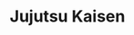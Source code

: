 ---
layout: lecteur.njk
tags : jjk

title : Jujutsu Kaisen
episode : 13
saison : 1
iframe : https://streamtape.com/e/Jwk7d1m2RkTr4D/

cc :  VostFr
---